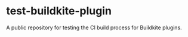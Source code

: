 # test-buildkite-plugin

A public repository for testing the CI build process for Buildkite plugins.
